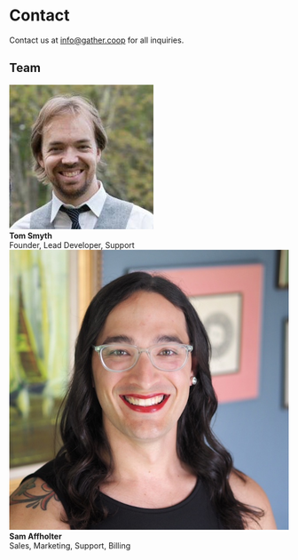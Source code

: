 # Contact

Contact us at [info@gather.coop](mailto:info@gather.coop) for all inquiries.

## Team

<div class="team-member">
  <img src="/assets/img/team/tom.jpg" alt="Tom Smyth photo" />
  <div>
    <strong>Tom Smyth</strong><br/>
    Founder, Lead Developer, Support
  </div>
</div>
<div class="team-member">
  <img src="/assets/img/team/sam.jpg" alt="Sam Affholter photo" />
  <div>
    <strong>Sam Affholter</strong><br/>
    Sales, Marketing, Support, Billing
  </div>
</div>
